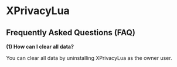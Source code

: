XPrivacyLua
===========

Frequently Asked Questions (FAQ)
--------------------------------

<a name="FAQ1"></a>
**(1) How can I clear all data?**

You can clear all data by uninstalling XPrivacyLua as the owner user.
